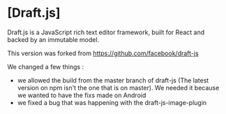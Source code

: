 # [Draft.js]

Draft.js is a JavaScript rich text editor framework, built for React and
backed by an immutable model.

This version was forked from https://github.com/facebook/draft-js 

We changed a few things : 
- we allowed the build from the master branch of draft-js (The latest version on npm isn't the one that is on master). We needed it because we wanted to have the fixs made on Android
- we fixed a bug that was happening with the draft-js-image-plugin

